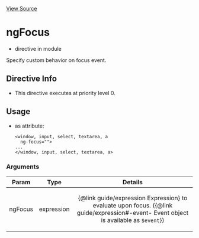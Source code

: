 

[View Source](http://github.com///tree/master/#L19405)



# ngFocus



* directive in module []()






Specify custom behavior on focus event.








## Directive Info


* This directive executes at priority level 0.


## Usage



* as attribute:
    ```
    <window, input, select, textarea, a
      ng-focus="">
    ...
    </window, input, select, textarea, a>
    ```




### Arguments

| Param | Type | Details |
| :--: | :--: | :--: |
| ngFocus | expression | <p>{@link guide/expression Expression} to evaluate upon focus. ({@link guide/expression#-event- Event object is available as <code>$event</code>})</p>  |




